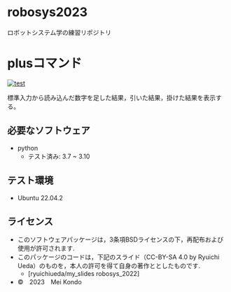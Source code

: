 # robosys2023
ロボットシステム学の練習リポジトリ

# plusコマンド
[![test](https://github.com/konnddo/robosys2023/actions/workflows/test.yml/badge.svg)](https://github.com/konnddo/robosys2023/actions/workflows/test.yml)

標準入力から読み込んだ数字を足した結果，引いた結果，掛けた結果を表示する。

## 必要なソフトウェア
* python
  * テスト済み: 3.7 ~ 3.10

## テスト環境
* Ubuntu 22.04.2

## ライセンス
* このソフトウェアパッケージは，3条項BSDライセンスの下，再配布および使用が許可されます.
* このパッケージのコードは，下記のスライド（CC-BY-SA 4.0 by Ryuichi Ueda）のものを，本人の許可を得て自身の著作ととしたものです.
    * [ryuichiueda/my_slides robosys_2022]
* ©　2023　Mei Kondo
